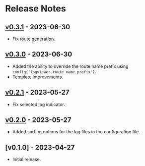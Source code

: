 # Release Notes

## [v0.3.1](https://github.com/bert-w/laravel-log-viewer/compare/v0.3.0...v0.3.1) - 2023-06-30
- Fix route generation.

## [v0.3.0](https://github.com/bert-w/laravel-log-viewer/compare/v0.2.1...v0.3.0) - 2023-06-30
- Added the ability to override the route name prefix using `config('logviewer.route_name_prefix')`.
- Template improvements.

## [v0.2.1](https://github.com/bert-w/laravel-log-viewer/compare/v0.2.0...v0.2.1) - 2023-05-27
- Fix selected log indicator.

## [v0.2.0](https://github.com/bert-w/laravel-log-viewer/compare/v0.1.0...v0.2.0) - 2023-05-27
- Added sorting options for the log files in the configuration file.

## [v0.1.0] - 2023-04-27
- Initial release.